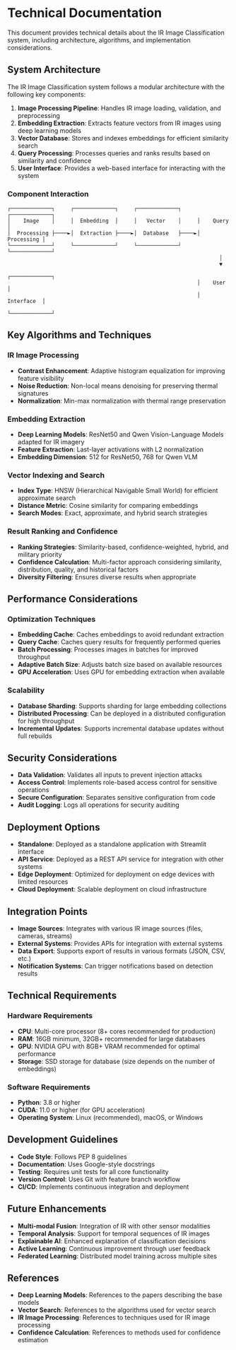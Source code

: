 # Technical Documentation

This document provides technical details about the IR Image Classification system, including architecture, algorithms, and implementation considerations.

## System Architecture

The IR Image Classification system follows a modular architecture with the following key components:

1. **Image Processing Pipeline**: Handles IR image loading, validation, and preprocessing
2. **Embedding Extraction**: Extracts feature vectors from IR images using deep learning models
3. **Vector Database**: Stores and indexes embeddings for efficient similarity search
4. **Query Processing**: Processes queries and ranks results based on similarity and confidence
5. **User Interface**: Provides a web-based interface for interacting with the system

### Component Interaction

```
┌─────────────┐     ┌─────────────┐     ┌─────────────┐     ┌─────────────┐
│    Image    │     │  Embedding  │     │   Vector    │     │    Query    │
│  Processing ├────►│  Extraction ├────►│  Database   ├────►│  Processing │
└─────────────┘     └─────────────┘     └─────────────┘     └─────────────┘
                                                                   │
                                                                   ▼
                                                            ┌─────────────┐
                                                            │    User     │
                                                            │  Interface  │
                                                            └─────────────┘
```

## Key Algorithms and Techniques

### IR Image Processing

- **Contrast Enhancement**: Adaptive histogram equalization for improving feature visibility
- **Noise Reduction**: Non-local means denoising for preserving thermal signatures
- **Normalization**: Min-max normalization with thermal range preservation

### Embedding Extraction

- **Deep Learning Models**: ResNet50 and Qwen Vision-Language Models adapted for IR imagery
- **Feature Extraction**: Last-layer activations with L2 normalization
- **Embedding Dimension**: 512 for ResNet50, 768 for Qwen VLM

### Vector Indexing and Search

- **Index Type**: HNSW (Hierarchical Navigable Small World) for efficient approximate search
- **Distance Metric**: Cosine similarity for comparing embeddings
- **Search Modes**: Exact, approximate, and hybrid search strategies

### Result Ranking and Confidence

- **Ranking Strategies**: Similarity-based, confidence-weighted, hybrid, and military priority
- **Confidence Calculation**: Multi-factor approach considering similarity, distribution, quality, and historical factors
- **Diversity Filtering**: Ensures diverse results when appropriate

## Performance Considerations

### Optimization Techniques

- **Embedding Cache**: Caches embeddings to avoid redundant extraction
- **Query Cache**: Caches query results for frequently performed queries
- **Batch Processing**: Processes images in batches for improved throughput
- **Adaptive Batch Size**: Adjusts batch size based on available resources
- **GPU Acceleration**: Uses GPU for embedding extraction when available

### Scalability

- **Database Sharding**: Supports sharding for large embedding collections
- **Distributed Processing**: Can be deployed in a distributed configuration for high throughput
- **Incremental Updates**: Supports incremental database updates without full rebuilds

## Security Considerations

- **Data Validation**: Validates all inputs to prevent injection attacks
- **Access Control**: Implements role-based access control for sensitive operations
- **Secure Configuration**: Separates sensitive configuration from code
- **Audit Logging**: Logs all operations for security auditing

## Deployment Options

- **Standalone**: Deployed as a standalone application with Streamlit interface
- **API Service**: Deployed as a REST API service for integration with other systems
- **Edge Deployment**: Optimized for deployment on edge devices with limited resources
- **Cloud Deployment**: Scalable deployment on cloud infrastructure

## Integration Points

- **Image Sources**: Integrates with various IR image sources (files, cameras, streams)
- **External Systems**: Provides APIs for integration with external systems
- **Data Export**: Supports export of results in various formats (JSON, CSV, etc.)
- **Notification Systems**: Can trigger notifications based on detection results

## Technical Requirements

### Hardware Requirements

- **CPU**: Multi-core processor (8+ cores recommended for production)
- **RAM**: 16GB minimum, 32GB+ recommended for large databases
- **GPU**: NVIDIA GPU with 8GB+ VRAM recommended for optimal performance
- **Storage**: SSD storage for database (size depends on the number of embeddings)

### Software Requirements

- **Python**: 3.8 or higher
- **CUDA**: 11.0 or higher (for GPU acceleration)
- **Operating System**: Linux (recommended), macOS, or Windows

## Development Guidelines

- **Code Style**: Follows PEP 8 guidelines
- **Documentation**: Uses Google-style docstrings
- **Testing**: Requires unit tests for all core functionality
- **Version Control**: Uses Git with feature branch workflow
- **CI/CD**: Implements continuous integration and deployment

## Future Enhancements

- **Multi-modal Fusion**: Integration of IR with other sensor modalities
- **Temporal Analysis**: Support for temporal sequences of IR images
- **Explainable AI**: Enhanced explanation of classification decisions
- **Active Learning**: Continuous improvement through user feedback
- **Federated Learning**: Distributed model training across multiple sites

## References

- **Deep Learning Models**: References to the papers describing the base models
- **Vector Search**: References to the algorithms used for vector search
- **IR Image Processing**: References to techniques used for IR image processing
- **Confidence Calculation**: References to methods used for confidence estimation
